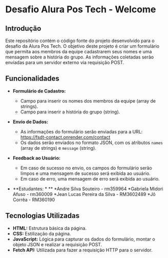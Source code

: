 
# Desafio Alura Pos Tech - Welcome 

## Introdução
Este repositório contém o código fonte do projeto desenvolvido para o desafio da Alura Pos Tech. O objetivo deste projeto é criar um formulário que permita aos membros da equipe cadastrarem seus nomes e uma mensagem sobre a história do grupo. As informações coletadas serão enviadas para um servidor externo via requisição POST.

## Funcionalidades
* **Formulário de Cadastro:**
    * Campo para inserir os nomes dos membros da equipe (array de strings).
    * Campo para inserir a história do grupo (string).
* **Envio de Dados:**
    * As informações do formulário serão enviadas para a URL: https://fsdt-contact.onrender.com/contact
    * Os dados serão enviados no formato JSON, com os atributos `names` (array de strings) e `message` (string).
* **Feedback ao Usuário:**
    * Em caso de sucesso no envio, os campos do formulário serão limpos e uma mensagem de sucesso será exibida ao usuário.
    * Em caso de erro, uma mensagem de erro será exibida ao usuário.
	
* **Estudantes: * **
	*Andre Silva Souteiro - rm359964
	*Gabriela Midori Afuso - rm360009
	*Jean Lucas Pereira da Silva - RM3602489
	*Jô Corrêa - RM360190

## Tecnologias Utilizadas
* **HTML:** Estrutura básica da página.
* **CSS:** Estilização da página.
* **JavaScript:** Lógica para capturar os dados do formulário, montar o objeto JSON e realizar a requisição POST.
* **Fetch API:** Utilizada para fazer a requisição HTTP para o servidor.

